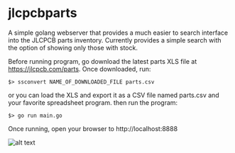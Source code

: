 # jlcpcbparts
A simple golang webserver that provides a much easier to search interface into the JLCPCB parts inventory.  Currently provides a simple search with the option of showing only those with stock.


Before running program, go download the latest parts XLS file at https://jlcpcb.com/parts.
Once downloaded, run:
```
$> ssconvert NAME_OF_DOWNLOADED_FILE parts.csv
```
or you can load the XLS and export it as a CSV file named parts.csv and your favorite spreadsheet program.
then run the program:
```
$> go run main.go
```

Once running, open your browser to http://localhost:8888

![alt text](https://github.com/klaxxon/jlcpcbparts/screenshot.png?raw=true)
